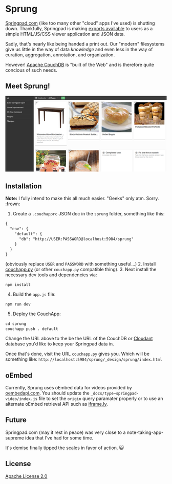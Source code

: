 # Sprung

[Springpad.com](http://springpad.com/) (like too many other "cloud"
apps I've used) is shutting down. Thankfully, Springpad is making
[exports available](https://springpad.com/blog/2014/05/springpad-says-goodbye/)
to users as a simple HTML/JS/CSS viewer application and JSON data.

Sadly, that's nearly like being handed a print out. Our "modern"
filesystems give us little in the way of data *knowledge* and even
less in the way of curation, aggregation, annotation, and organization.

However! [Apache CouchDB](http://couchdb.apache.org/) is "built of the
Web" and is therefore quite concious of such needs.

## Meet Sprung!

![Screenshot of Sprung](./screenshot.png)

## Installation

**Note:** I fully intend to make this all much easier. "Geeks" only atm.
Sorry. :frown:

1. Create a `.couchapprc` JSON doc in the `sprung` folder, something like this:
```
{
  "env": {
    "default": {
      "db": "http://USER:PASSWORD@localhost:5984/sprung"
    }
  }
}
```
(obviously replace `USER` and `PASSWORD` with something useful...)
2. Install [couchapp.py](http://github.com/couchapp/couchapp)
(or other `couchapp.py` compatible thing).
3. Next install the necessary dev tools and dependencies via:
```
npm install
```
4. Build the `app.js` file:
```
npm run dev
```
5. Deploy the CouchApp:
```
cd sprung
couchapp push . default
```

Change the URL above to the be the URL of the CouchDB or
[Cloudant](http://cloudant.com/) database you'd like to keep your Springpad
data in.

Once that's done, visit the URL `couchapp.py` gives you. Which will be
something like: `http://localhost:5984/sprung/_design/sprung/index.html`

## oEmbed

Currently, Sprung uses oEmbed data for videos provided by
[oembedapi.com](http://oembedapi.com/). You should update the
`_docs/type~springpad-video/index.js` file to set the `origin` query paramater
properly or to use an alternate oEmbed retrieval API such as
[iframe.ly](http://iframe.ly/).

## Future

Springpad.com (may it rest in peace) was very close to a
note-taking-app-supreme idea that I've had for some time.

It's demise finally tipped the scales in favor of action. :smiley_cat:

## License

[Apache License 2.0](http://apache.org/licenses/LICENSE-2.0)
